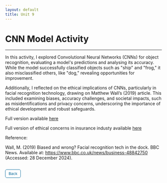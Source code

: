 ```yaml
---
layout: default
title: Unit 9
---
```


# CNN Model Activity

---

In this activity, I explored Convolutional Neural Networks (CNNs) for object recognition, evaluating a model's predictions and analysing its accuracy. While the model successfully classified objects such as "ship" and "frog," it also misclassified others, like "dog," revealing opportunities for improvement. 

Additionally, I reflected on the ethical implications of CNNs, particularly in facial recognition technology, drawing on Matthew Wall’s (2019) article. This included examining biases, accuracy challenges, and societal impacts, such as misidentifications and privacy concerns, underscoring the importance of ethical development and robust safeguards.

Full version available <a href="https://github.com/dzervenes/dzervenes.github.io/blob/master/Unit_6_Seminar_Preparation.ipynb" target="_blank" rel="noopener noreferrer">here</a>

Full version of ethical concerns in insurance industy available <a href="pdf/UK.pdf" target="_blank" rel="noopener noreferrer">here</a>

Reference:

Wall, M. (2019) Biased and wrong? Facial recognition tech in the dock. BBC News. Available at: https://www.bbc.co.uk/news/business-48842750 (Accessed: 28 December 2024).

<style>
  .back-button {
    display: inline-block;
    background-color: white;
    color: #006699;
    text-decoration: none;
    padding: 5px 10px; /* Reduced padding for a smaller button */
    font-size: 12px; /* Smaller font size */
    border: 1px solid #006699; /* Thinner border */
    border-radius: 5px;
    cursor: pointer;
    transition: background-color 0.3s, color 0.3s;
    margin: 15px 0; /* Adds space above and below the button */
  }
  .back-button:hover {
    background-color: #006699;
    color: white;
 }
</style>

<div class="button-container">
  <a href="https://dzervenes.github.io/" class="back-button">Back</a>
</div>
